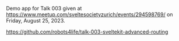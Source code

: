 Demo app for Talk 003 given at https://www.meetup.com/sveltesocietyzurich/events/294598769/ on Friday, August 25, 2023.

https://github.com/robots4life/talk-003-sveltekit-advanced-routing
